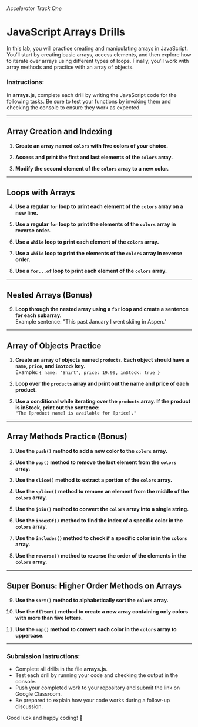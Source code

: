###### Accelerator Track One

# JavaScript Arrays Drills

In this lab, you will practice creating and manipulating arrays in JavaScript. You’ll start by creating basic arrays, access elements, and then explore how to iterate over arrays using different types of loops. Finally, you’ll work with array methods and practice with an array of objects.

### Instructions:

In **arrays.js**, complete each drill by writing the JavaScript code for the following tasks. Be sure to test your functions by invoking them and checking the console to ensure they work as expected.

---

## Array Creation and Indexing

1. **Create an array named `colors` with five colors of your choice.**

2. **Access and print the first and last elements of the `colors` array.**

3. **Modify the second element of the `colors` array to a new color.**

---

## Loops with Arrays

4. **Use a regular `for` loop to print each element of the `colors` array on a new line.**

5. **Use a regular `for` loop to print the elements of the `colors` array in reverse order.**

6. **Use a `while` loop to print each element of the `colors` array.**

7. **Use a `while` loop to print the elements of the `colors` array in reverse order.**

8. **Use a `for...of` loop to print each element of the `colors` array.**

---

## Nested Arrays (Bonus)

9. **Loop through the nested array using a `for` loop and create a sentence for each subarray.**  
   Example sentence: "This past January I went skiing in Aspen."

---

## Array of Objects Practice

1. **Create an array of objects named `products`. Each object should have a `name`, `price`, and `inStock` key.**  
   Example: `{ name: 'Shirt', price: 19.99, inStock: true }`

2. **Loop over the `products` array and print out the name and price of each product.**

3. **Use a conditional while iterating over the `products` array. If the product is inStock, print out the sentence:**  
   `"The [product name] is available for [price]."`

---

## Array Methods Practice (Bonus)

1. **Use the `push()` method to add a new color to the `colors` array.**

2. **Use the `pop()` method to remove the last element from the `colors` array.**

3. **Use the `slice()` method to extract a portion of the `colors` array.**

4. **Use the `splice()` method to remove an element from the middle of the `colors` array.**

5. **Use the `join()` method to convert the `colors` array into a single string.**

6. **Use the `indexOf()` method to find the index of a specific color in the `colors` array.**

7. **Use the `includes()` method to check if a specific color is in the `colors` array.**

8. **Use the `reverse()` method to reverse the order of the elements in the `colors` array.**

---

## Super Bonus: Higher Order Methods on Arrays

9. **Use the `sort()` method to alphabetically sort the `colors` array.**

10. **Use the `filter()` method to create a new array containing only colors with more than five letters.**

11. **Use the `map()` method to convert each color in the `colors` array to uppercase.**

---

### Submission Instructions:
- Complete all drills in the file **arrays.js**.
- Test each drill by running your code and checking the output in the console.
- Push your completed work to your repository and submit the link on Google Classroom.
- Be prepared to explain how your code works during a follow-up discussion.

Good luck and happy coding! 🚀
